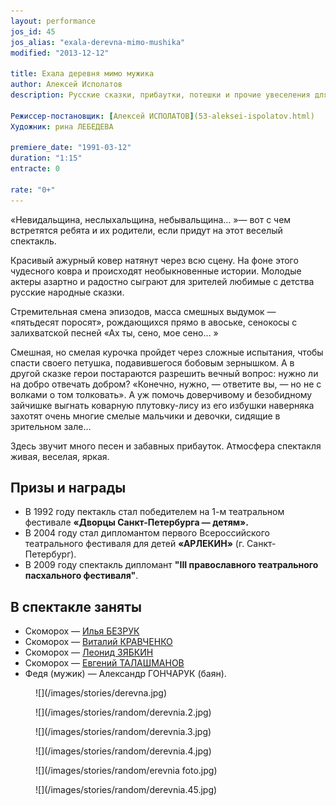```yaml
---
layout: performance
jos_id: 45
jos_alias: "exala-derevna-mimo-mushika"
modified: "2013-12-12"

title: Ехала деревня мимо мужика
author: Алексей Исполатов
description: Русские сказки, прибаутки, потешки и прочие увеселения для детей и их родителей.

Режиссер-постановщик: [Алексей ИСПОЛАТОВ](53-aleksei-ispolatov.html)
Художник: рина ЛЕБЕДЕВА

premiere_date: "1991-03-12"
duration: "1:15"
entracte: 0

rate: "0+"
---
```



«Невидальщина, неслыхальщина, небывальщина… »— вот с чем встретятся ребята и их родители, если придут на этот веселый спектакль.

Красивый ажурный ковер натянут через всю сцену. На фоне этого чудесного ковра и происходят необыкновенные истории. Молодые актеры азартно и радостно сыграют для зрителей любимые с детства русские народные сказки.

Стремительная смена эпизодов, масса смешных выдумок — «пятьдесят поросят», рождающихся прямо в авоське, сенокосы с залихватской песней «Ах ты, сено, мое сено… »

Смешная, но смелая курочка пройдет через сложные испытания, чтобы спасти своего петушка, подавившегося бобовым зернышком. А в другой сказке герои постараются разрешить вечный вопрос: нужно ли на добро отвечать добром? «Конечно, нужно, — ответите вы, — но не с волками о том толковать». А уж помочь доверчивому и безобидному зайчишке выгнать коварную плутовку-лису из его избушки наверняка захотят очень многие смелые мальчики и девочки, сидящие в зрительном зале…

Здесь звучит много песен и забавных прибауток. Атмосфера спектакля живая, веселая, яркая.


## Призы и награды

- В 1992 году пектакль стал победителем на 1-м театральном фестивале **«Дворцы Санкт-Петербурга — детям».**
- В 2004 году стал дипломантом первого Всероссийского театрального фестиваля для детей **«АРЛЕКИН»** (г. Санкт-Петербург).
- В 2009 году спектакль дипломант **"III православного театрального пасхального фестиваля"**.

## В спектакле заняты

- Скоморох — [Илья БЕЗРУК](83-bezryk-ilya.html)
- Скоморох — [Виталий КРАВЧЕНКО](66-vitalii-kravchenko.html)
- Скоморох — [Леонид ЗЯБКИН](67-leonid-zabkin.html)
- Скоморох — [Евгений ТАЛАШМАНОВ](84-talashmanovevgenii.html)
- Федя (мужик) — Александр ГОНЧАРУК (баян).

<figure>
![](/images/stories/derevna.jpg)
</figure>

<figure>
![](/images/stories/random/derevnia.2.jpg)
</figure>

<figure>
![](/images/stories/random/derevnia.3.jpg)
</figure>

<figure>
![](/images/stories/random/derevnia.4.jpg)
</figure>

<figure>
![](/images/stories/random/erevnia foto.jpg)
</figure>

<figure>
![](/images/stories/random/derevnia.45.jpg)
</figure>

